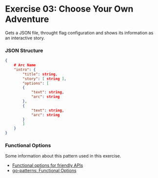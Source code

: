 # Exercise 03: Choose Your Own Adventure

Gets a JSON file, throught flag configuration and shows its information as an interactive story.

### JSON Structure
``` json
{
    # Arc Name
    "intro": {
        "title": string,
        "story": [ string ],
        "options": [
        {
            "text": string,
            "arc": string
        },
        {
            "text": string,
            "arc": string
        }
        ]
    }
}

```

### Functional Options

Some information about this pattern used in this exercise.

* [Functional options for friendly APIs](https://dave.cheney.net/2014/10/17/functional-options-for-friendly-apis)
* [go-patterns: Functional Options](https://github.com/tmrts/go-patterns/blob/master/idiom/functional-options.md)